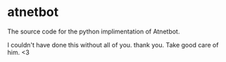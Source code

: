 # atnetbot
The source code for the python implimentation of Atnetbot.

I couldn't have done this without all of you.
thank you. Take good care of him.
<3
